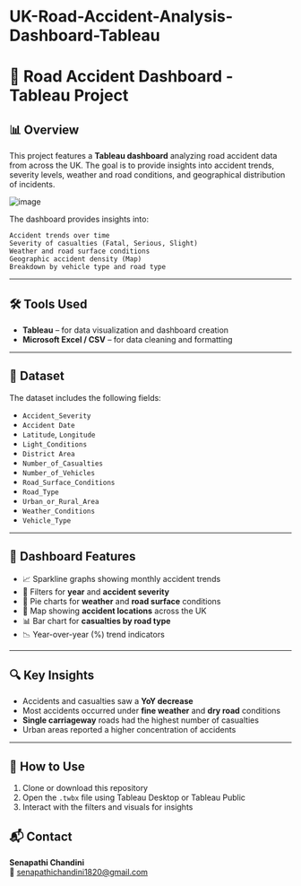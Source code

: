 # UK-Road-Accident-Analysis-Dashboard-Tableau
# 🚧 Road Accident Dashboard - Tableau Project

## 📊 Overview
This project features a **Tableau dashboard** analyzing road accident data from across the UK. The goal is to provide insights into accident trends, severity levels, weather and road conditions, and geographical distribution of incidents.

![image](https://github.com/user-attachments/assets/041cc96d-3baf-46ac-95fb-e9004e4bbcae)

The dashboard provides insights into:

    Accident trends over time
    Severity of casualties (Fatal, Serious, Slight)
    Weather and road surface conditions
    Geographic accident density (Map)
    Breakdown by vehicle type and road type
---

## 🛠️ Tools Used
- **Tableau** – for data visualization and dashboard creation  
- **Microsoft Excel / CSV** – for data cleaning and formatting  


---

## 📁 Dataset
The dataset includes the following fields:

- `Accident_Severity`  
- `Accident Date`  
- `Latitude`, `Longitude`  
- `Light_Conditions`  
- `District Area`  
- `Number_of_Casualties`  
- `Number_of_Vehicles`  
- `Road_Surface_Conditions`  
- `Road_Type`  
- `Urban_or_Rural_Area`  
- `Weather_Conditions`  
- `Vehicle_Type`

---

## 📌 Dashboard Features
- 📈 Sparkline graphs showing monthly accident trends  
- 🔎 Filters for **year** and **accident severity**  
- 🥧 Pie charts for **weather** and **road surface** conditions  
- 📍 Map showing **accident locations** across the UK  
- 📊 Bar chart for **casualties by road type**  
- 📉 Year-over-year (%) trend indicators  

---

## 🔍 Key Insights
- Accidents and casualties saw a **YoY decrease**  
- Most accidents occurred under **fine weather** and **dry road** conditions  
- **Single carriageway** roads had the highest number of casualties  
- Urban areas reported a higher concentration of accidents

---

## 🚀 How to Use
1. Clone or download this repository  
2. Open the `.twbx` file using Tableau Desktop or Tableau Public  
3. Interact with the filters and visuals for insights  


## 📬 Contact

**Senapathi Chandini**  
📧 senapathichandini1820@gmail.com
